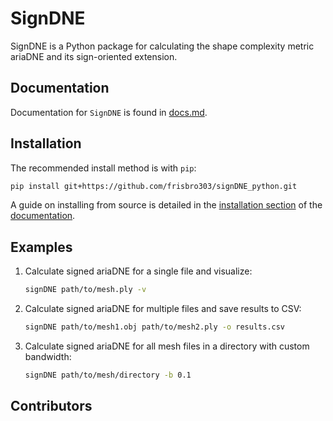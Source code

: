 # SignDNE
SignDNE is a Python package for calculating the shape complexity metric ariaDNE and its sign-oriented extension.

## Documentation
Documentation for `SignDNE` is found in [docs.md](docs.md).

## Installation
The recommended install method is with `pip`:
```bash
pip install git+https://github.com/frisbro303/signDNE_python.git
```

A guide on installing from source is detailed in the [installation section](docs.md) of the [documentation](docs.md).

## Examples

1. Calculate signed ariaDNE for a single file and visualize:
   ```bash
   signDNE path/to/mesh.ply -v
   ```

2. Calculate signed ariaDNE for multiple files and save results to CSV:
   ```bash
   signDNE path/to/mesh1.obj path/to/mesh2.ply -o results.csv
   ```

3. Calculate signed ariaDNE for all mesh files in a directory with custom bandwidth:
   ```bash
   signDNE path/to/mesh/directory -b 0.1
   ```

## Contributors 

